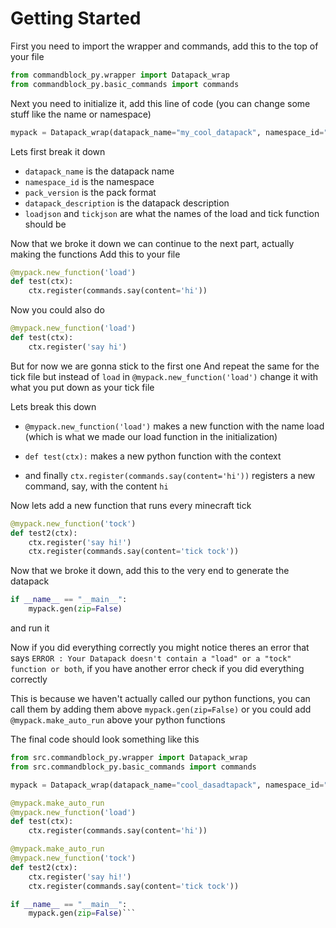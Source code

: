 # Getting Started

First you need to import the wrapper and commands, add this to the top of your file
```py
from commandblock_py.wrapper import Datapack_wrap
from commandblock_py.basic_commands import commands
```

Next you need to initialize it, add this line of code (you can change some stuff like the name or namespace)

```py
mypack = Datapack_wrap(datapack_name="my_cool_datapack", namespace_id="dp", pack_version=7, datapack_description="My brand new datapack", loadjson="load", tickjson="tock")
```
Lets first break it down
- `datapack_name` is the datapack name
- `namespace_id` is the namespace
- `pack_version` is the pack format
- `datapack_description` is the datapack description
- `loadjson` and `tickjson` are what the names of the load and tick function should be

Now that we broke it down we can continue to the next part, actually making the functions
Add this to your file
```py
@mypack.new_function('load')
def test(ctx):
    ctx.register(commands.say(content='hi'))
```
Now you could also do
```py
@mypack.new_function('load')
def test(ctx):
    ctx.register('say hi')
```
But for now we are gonna stick to the first one
And repeat the same for the tick file but instead of `load` in `@mypack.new_function('load')` change it with what you put down as your tick file

Lets break this down
- `@mypack.new_function('load')` makes a new function with the name load (which is what we made our load function in the initialization)

- `def test(ctx):` makes a new python function with the context

- and finally `ctx.register(commands.say(content='hi'))` registers a new command, say, with the content `hi`

Now lets add a new function that runs every minecraft tick
```py
@mypack.new_function('tock')
def test2(ctx):
    ctx.register('say hi!')
    ctx.register(commands.say(content='tick tock'))
```

Now that we broke it down, add this to the very end to generate the datapack
```py
if __name__ == "__main__":
    mypack.gen(zip=False)
```
and run it

Now if you did everything correctly you might notice theres an error that says `ERROR : Your Datapack doesn't contain a "load" or a "tock" function or both`, if you have another error check if you did everything correctly

This is because we haven't actually called our python functions, you can call them by adding them above `mypack.gen(zip=False)` or you could add `@mypack.make_auto_run` above your python functions

The final code should look something like this
```py
from src.commandblock_py.wrapper import Datapack_wrap
from src.commandblock_py.basic_commands import commands

mypack = Datapack_wrap(datapack_name="cool_dasadtapack", namespace_id="asadsdsdbc", pack_version=7, datapack_description="My brand new datapack", loadjson="load", tickjson="tock")

@mypack.make_auto_run
@mypack.new_function('load')
def test(ctx):
    ctx.register(commands.say(content='hi'))

@mypack.make_auto_run
@mypack.new_function('tock')
def test2(ctx):
    ctx.register('say hi!')
    ctx.register(commands.say(content='tick tock'))

if __name__ == "__main__":
    mypack.gen(zip=False)```
